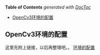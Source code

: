 <!-- START doctoc generated TOC please keep comment here to allow auto update -->
<!-- DON'T EDIT THIS SECTION, INSTEAD RE-RUN doctoc TO UPDATE -->
**Table of Contents**  *generated with [DocToc](https://github.com/thlorenz/doctoc)*

- [OpenCv3环境的配置](#opencv3%E7%8E%AF%E5%A2%83%E7%9A%84%E9%85%8D%E7%BD%AE)

<!-- END doctoc generated TOC please keep comment here to allow auto update -->

OpenCv3环境的配置
----------------------
这里先附上链接，以后再整理吧。。
[环境的配置](https://blog.csdn.net/ranlinjun/article/details/53216134)